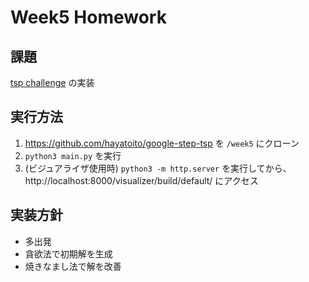 # Week5 Homework

## 課題

[tsp challenge](https://github.com/hayatoito/google-step-tsp) の実装

## 実行方法

1. https://github.com/hayatoito/google-step-tsp を `/week5` にクローン
1. `python3 main.py` を実行
1. (ビジュアライザ使用時) `python3 -m http.server` を実行してから、 http://localhost:8000/visualizer/build/default/ にアクセス

## 実装方針

- 多出発
- 貪欲法で初期解を生成
- 焼きなまし法で解を改善